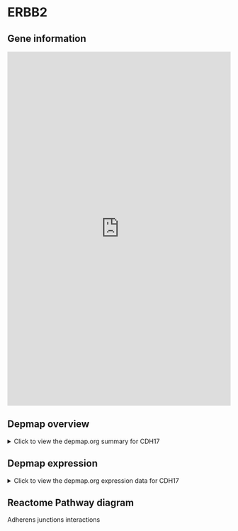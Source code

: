 <h1>ERBB2</h1>

<h2>Gene information</h2>
<iframe src="https://depmap.org/portal/gene/CDH17?tab=about" style="border:none;width:100%;height:800px"></iframe>

<h2>Depmap overview</h2>
<details>
  <summary>Click to view the depmap.org summary for CDH17</summary>
  <iframe src="https://depmap.org/portal/gene/CDH17?tab=overview" style="border:none;width:100%;height:800px"></iframe>
</details>

<h2>Depmap expression</h2>
<details>
  <summary>Click to view the depmap.org expression data for CDH17</summary>
  <iframe src="https://depmap.org/portal/gene/CDH17?tab=characterization" style="border:none;width:100%;height:800px"></iframe>
</details>



<h2>Reactome Pathway diagram</h2>
Adherens junctions interactions
<div id="diagramHolder"></div>

<script>
    //Creating the Reactome Diagram widget
    //Take into account a proxy needs to be set up in your server side pointing to www.reactome.org
    function onReactomeDiagramReady(){  //This function is automatically called when the widget code is ready to be used
        var diagram = Reactome.Diagram.create({
            "placeHolder" : "diagramHolder",
            "width" : 900,
            "height" : 500
        });

        //Initialising it to the "Hemostasis" pathway
        diagram.loadDiagram("R-HSA-418990");

        //Adding different listeners

        diagram.onDiagramLoaded(function (loaded) {
            console.info("Loaded ", loaded);
            diagram.flagItems("BAD");
	    diagram.flagItems("Q92934");
            if (loaded == "R-HSA-418990") diagram.selectItem("R-HSA-418990");
        });

     }
</script>



